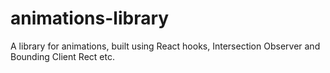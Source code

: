 # animations-library

A library for animations, built using React hooks, Intersection Observer and Bounding Client Rect etc.
